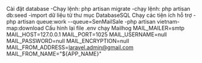 Cài đặt database
-Chạy lệnh: php artisan migrate
-chạy lệnh: php artisan db:seed
-import dữ liệu từ thư mục DatabaseSQL
Chạy các tiện ích hỗ trợ
-php artisan queue:work --queue=SenMailSale
-php artisan vietnam-map:download
Cấu hình lại file .env chạy Mailhog
MAIL_MAILER=smtp
MAIL_HOST=127.0.0.1
MAIL_PORT=1025
MAIL_USERNAME=null
MAIL_PASSWORD=null
MAIL_ENCRYPTION=null
MAIL_FROM_ADDRESS=laravel.admin@gmail.com
MAIL_FROM_NAME="${APP_NAME}"
